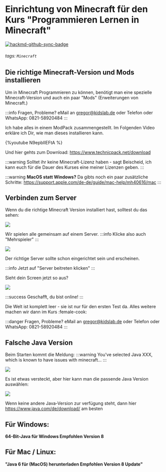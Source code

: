 # Einrichtung von Minecraft für den Kurs "Programmieren Lernen in Minecraft"

[![hackmd-github-sync-badge](https://hackmd.io/6N0a8u-YSr6pRgkiWgwt4Q/badge)](https://hackmd.io/6N0a8u-YSr6pRgkiWgwt4Q)

###### tags: `Minecraft`
## Die richtige Minecraft-Version und Mods installieren

Um in Minecraft Programmieren zu können, benötigt man eine spezielle Minecraft-Version und auch ein paar "Mods" (Erweiterungen von Minecraft.)

:::info
Fragen, Probleme? 
eMail an gregor@kidslab.de oder Telefon oder WhatsApp: 0821-58920484 
:::



Ich habe alles in einem ModPack zusammengestellt. 
Im Folgenden Video erkläre ich Dir, wie man dieses installieren kann.

{%youtube N9epbIIEFtA %}

Und hier gehts zum Download:
https://www.technicpack.net/download

:::warning
Solltet ihr keine Minecraft-Lizenz haben - sagt Beischeid, ich kann euch für die Dauer des Kurses eine meiner Lizenzen geben.
:::

:::warning
**MacOS statt Windows?** Da gibts noch ein paar zusätzliche Schritte: https://support.apple.com/de-de/guide/mac-help/mh40616/mac
:::



## Verbinden zum Server

Wenn du die richtige Minecraft Version installiert hast, solltest du das sehen:

![](https://i.imgur.com/POR4ZYZ.png)

Wir spielen alle gemeinsam auf einem Server.
:::info
Klicke also auch "Mehrspieler"
:::


![](https://i.imgur.com/hs6ad2A.png)


Der richtige Server sollte schon eingerichtet sein und erscheinen.

:::info
Jetzt auf "Server beitreten klicken"
:::

Sieht dein Screen jetzt so aus?

![](https://i.imgur.com/HyQXGTi.png)



:::success
Geschafft, du bist online! 
:::

Die Welt ist komplett leer - sie ist nur für den ersten Test da. Alles weitere machen wir dann im Kurs :female-cook: 

:::danger
Fragen, Probleme? 
eMail an gregor@kidslab.de oder Telefon oder WhatsApp: 0821-58920484 
:::

## Falsche Java Version

Beim Starten kommt die Meldung: 
:::warning
You've selected Java XXX, which is known to have issues with minecraft...
:::

![](https://i.imgur.com/FE1jM9J.png)

Es ist etwas versteckt, aber hier kann man die passende Java Version auswählen:

![](https://i.imgur.com/YuirBSm.png)


Wenn keine andere Java-Version zur verfügung steht, dann hier https://www.java.com/de/download/  am besten 
## Für Windows:
**64-Bit-Java für Windows
Empfohlen Version 8**


## Für Mac / Linux:
**"Java 6 für (MacOS) herunterladen
Empfohlen Version 8 Update"**